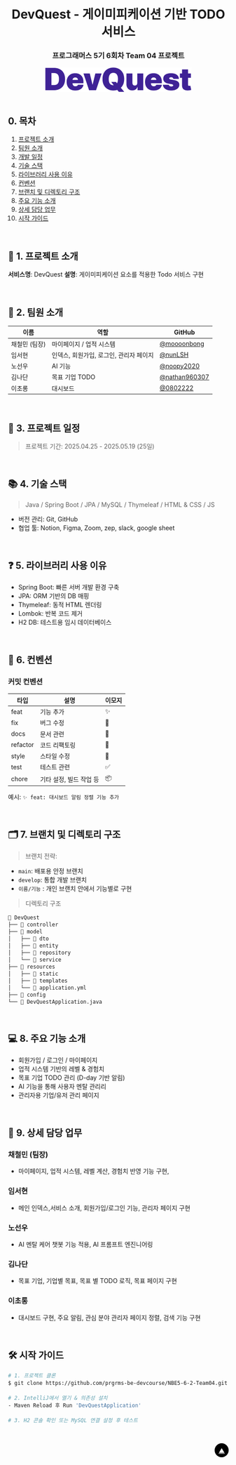 <div id="top"></div>

<div align='center'>

<h1><b>DevQuest - 게이미피케이션 기반 TODO 서비스</b></h1>
<h3><b>프로그래머스 5기 6회차 Team 04 프로젝트</b></h3>

<img src="/src/main/resources/static/img/DevQuestLogo.png" alt="DevQuest 로고 이미지"/>

</div>

<br>

## 0. 목차

1. [프로젝트 소개](#1)
2. [팀원 소개](#2)
3. [개발 일정](#3)
4. [기술 스택](#4)
5. [라이브러리 사용 이유](#5)
6. [컨벤션](#6)
7. [브랜치 및 디렉토리 구조](#7)
8. [주요 기능 소개](#8)
9. [상세 담당 업무](#9)
10. [시작 가이드](#10)

<br />

## <span id="1">🚩 1. 프로젝트 소개</span>

**서비스명**: DevQuest
**설명**: 게이미피케이션 요소를 적용한 Todo 서비스 구현

<br>

## <span id="2">🏃 2. 팀원 소개</span>

| 이름       | 역할                                    | GitHub                                             |
| -------- | -----------------------                   | ------------------------------------------------   |
| 채철민 (팀장) | 마이페이지 / 업적 시스템                | [@moooonbong](https://github.com/moooonbong)       |
| 임서현        | 인덱스, 회원가입, 로그인, 관리자 페이지 | [@nunLSH](https://github.com/nunLSH)                |
| 노선우        | AI 기능                               | [@noopy2020](https://github.com/shtjsdn2000)     |
| 김나단        | 목표 기업 TODO                         | [@nathan960307](https://github.com/nathan960307) |
| 이초롱        | 대시보드                               | [@0802222](https://github.com/0802222)           |

<br>

## <span id="3">📅 3. 프로젝트 일정</span>

> 프로젝트 기간: 2025.04.25 - 2025.05.19 (25일)

<br>

## <span id="4">📚 4. 기술 스택</span>

> Java / Spring Boot / JPA / MySQL / Thymeleaf / HTML & CSS / JS

* 버전 관리: Git, GitHub
* 협업 툴: Notion, Figma, Zoom, zep, slack, google sheet

<br>

## <span id="5">❓ 5. 라이브러리 사용 이유</span>

* Spring Boot: 빠른 서버 개발 환경 구축
* JPA: ORM 기반의 DB 매핑
* Thymeleaf: 동적 HTML 렌더링
* Lombok: 반복 코드 제거
* H2 DB: 테스트용 임시 데이터베이스

<br>

## <span id="6">🤝 6. 컨벤션</span>

### 커밋 컨벤션

| 타입       | 설명                 | 이모지 |
| -------- | --------------         | --- |
| feat     | 기능 추가              | ✨   |
| fix      | 버그 수정              | 🐛  |
| docs     | 문서 관련              | 📝  |
| refactor | 코드 리팩토링           | 🔨  |
| style    | 스타일 수정             | 💄  |
| test     | 테스트 관련             | ✅   |
| chore    | 기타 설정, 빌드 작업 등 | 📦  |

예시: `✨ feat: 대시보드 알림 정렬 기능 추가`

<br>

## <span id="7">🗂️ 7. 브랜치 및 디렉토리 구조</span>

> 브랜치 전략:

* `main`: 배포용 안정 브랜치
* `develop`: 통합 개발 브랜치
* `이름/기능` : 개인 브랜치 안에서 기능별로 구현 

> 디렉토리 구조

```
📂 DevQuest
├── 📂 controller
├── 📂 model
│   ├── 📂 dto
│   ├── 📂 entity
│   ├── 📂 repository
│   └── 📂 service
├── 📂 resources
│   ├── 📂 static
│   ├── 📂 templates
│   └── 📄 application.yml
├── 📂 config
└── 📄 DevQuestApplication.java
```

<br>

## <span id="8">💻 8. 주요 기능 소개</span>

* 회원가입 / 로그인 / 마이페이지
* 업적 시스템 기반의 레벨 & 경험치
* 목표 기업 TODO 관리 (D-day 기반 알림)
* AI 기능을 통해 사용자 멘탈 관리리
* 관리자용 기업/유저 관리 페이지

<br>

## <span id="9">📄 9. 상세 담당 업무</span>

### 채철민 (팀장)

* 마이페이지, 업적 시스템, 레벨 계산, 경험치 반영 기능 구현, 

### 임서현

* 메인 인덱스,서비스 소개, 회원가입/로그인 기능, 관리자 페이지 구현

### 노선우

* AI 멘탈 케어 챗봇 기능 적용, AI 프롬프트 엔진니어링


### 김나단

* 목표 기업, 기업별 목표, 목표 별 TODO 로직, 목표 페이지 구현

### 이초롱

* 대시보드 구현, 주요 알림, 관심 분야 관리자 페이지 정렬, 검색 기능 구현

<br>

## <span id="10">🛠️ 시작 가이드</span>

```bash
# 1. 프로젝트 클론
$ git clone https://github.com/prgrms-be-devcourse/NBE5-6-2-Team04.git

# 2. IntelliJ에서 열기 & 의존성 설치
- Maven Reload 후 Run 'DevQuestApplication'

# 3. H2 콘솔 확인 또는 MySQL 연결 설정 후 테스트
```

<br>

<p style='background: black; width: 32px; height: 32px; border-radius: 50%; display: flex; justify-content: center; align-items: center; margin-left: auto;'><a href="#top" style='color: white;'>▲</a></p>
